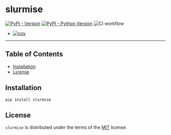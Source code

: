 # slurmise

[![PyPI - Version](https://img.shields.io/pypi/v/slurmise.svg)](https://pypi.org/project/slurmise)
[![PyPI - Python Version](https://img.shields.io/pypi/pyversions/slurmise.svg)](https://pypi.org/project/slurmise)
![CI workflow](https://github.com/princetonuniversity/slurmise/actions/workflows/test.yaml/badge.svg)
+ [![cov](https://princetonuniversity.github.io/slurmise/badges/coverage.svg)](https://github.com/princetonuniversity/slurmise/actions)
-----

## Table of Contents

- [Installation](#installation)
- [License](#license)

## Installation

```console
pip install slurmise
```

## License

`slurmise` is distributed under the terms of the [MIT](https://spdx.org/licenses/MIT.html) license.

